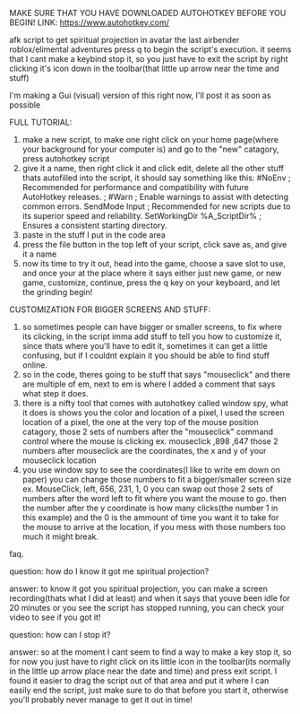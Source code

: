 MAKE SURE THAT YOU HAVE DOWNLOADED AUTOHOTKEY BEFORE YOU BEGIN! LINK: https://www.autohotkey.com/

afk script to get spiritual projection in avatar the last airbender roblox/elimental adventures
press q to begin the script's execution. it seems that I cant make a keybind stop it, so you just have to exit the script by right clicking it's icon down in the toolbar(that little up arrow near the time and stuff)

I'm making a Gui (visual) version of this right now, I'll post it as soon as possible

FULL TUTORIAL:

1. make a new script, to make one right click on your home page(where your background for your computer is) and go to the "new" catagory, press autohotkey script
2. give it a name, then right click it and click edit, delete all the other stuff thats autofilled into the script, it should say something like this: #NoEnv  ; Recommended for performance and compatibility with future AutoHotkey releases.
  ; #Warn  ; Enable warnings to assist with detecting common errors.
  SendMode Input  ; Recommended for new scripts due to its superior speed and reliability.
  SetWorkingDir %A_ScriptDir%  ; Ensures a consistent starting directory.
3. paste in the stuff I put in the code area
4. press the file button in the top left of your script, click save as, and give it a name
5. now its time to try it out, head into the game, choose a save slot to use, and once your at the place where it says either just new game, or new game, customize, continue, press the q key on your keyboard, and let the grinding begin!

CUSTOMIZATION FOR BIGGER SCREENS AND STUFF:
1. so sometimes people can have bigger or smaller screens, to fix where its clicking, in the script imma add stuff to tell you how to customize it, since thats where you'll have to edit it, sometimes it can get a little confusing, but if I couldnt explain it you should be able to find stuff online.
2. so in the code, theres going to be stuff that says "mouseclick" and there are multiple of em, next to em is where I added a comment that says what step it does.
3. there is a nifty tool that comes with autohotkey called window spy, what it does is shows you the color and location of a pixel, I used the screen location of a pixel, the one at the very top of the mouse position catagory, those 2 sets of numbers after the "mouseclick" command control where the mouse is clicking
ex. mouseclick ,898 ,647  those 2 numbers after mouseclick are the coordinates, the x and y of your mouseclick location
4. you use window spy to see the coordinates(I like to write em down on paper) you can change those numbers to fit a bigger/smaller screen size
ex. MouseClick, left, 656, 231, 1, 0  you can swap out those 2 sets of numbers after the word left to fit where you want the mouse to go. then the number after the y coordinate is how many clicks(the number 1 in this example) and the 0 is the ammount of time you want it to take for the mouse to arrive at the location, if you mess with those numbers too much it might break.


faq.

question: how do I know it got me spiritual projection?

answer: to know it got you spiritual projection, you can make a screen recording(thats what I did at least) and when it says that youve been idle for 20 minutes or you see the script has stopped running, you can check your video to see if you got it!


question: how can I stop it?

answer: so at the moment I cant seem to find a way to make a key stop it, so for now you just have to right click on its little icon in the toolbar(its normally in the little up arrow place near the date and time) and press exit script. I found it easier to drag the script out of that area and put it where I can easily end the script, just make sure to do that before you start it, otherwise you'll probably never manage to get it out in time!
